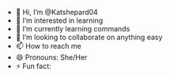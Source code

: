 - 👋 Hi, I’m @Katshepard04
- 👀 I’m interested in learning
- 🌱 I’m currently learning commands
- 💞️ I’m looking to collaborate on anything easy
- 📫 How to reach me 
- 😄 Pronouns: She/Her
- ⚡ Fun fact: 

<!---
Katshepard04/Katshepard04 is a ✨ special ✨ repository because its `README.md` (this file) appears on your GitHub profile.
You can click the Preview link to take a look at your changes.
--->
